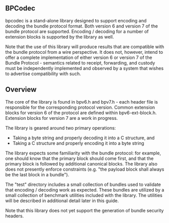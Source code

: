 ## BPCodec ##

bpcodec is a stand-alone library designed to support encoding and decoding the bundle protocol format.  Both version 6 and version 7 of the bundle protocol are supported.  Encoding / decoding for a number of extension blocks is supported by the library as well.

Note that the use of this library will produce results that are compatible with the bundle protocol from a wire perspective.  It does not, however, intend to offer a complete implementation of either version 6 or version 7 of the Bundle Protocol - semantics related to receipt, forwarding, and custody must be independently implemented and observed by a system that wishes to advertise compatibility with such.

## Overview ##

The core of the library is found in bpv6.h and bpv7.h - each header file is responsible for the corresponding protocol version.  Common extension blocks for version 6 of the protocol are defined within bpv6-ext-block.h.  Extension blocks for version 7 are a work in progress.

The library is geared around two primary operations:

* Taking a byte string and properly decoding it into a C structure, and
* Taking a C structure and properly encoding it into a byte string

The library expects some familiarity with the bundle protocol: for example, one should know that the primary block should come first, and that the primary block is followed by additional canonical blocks.  The library also does not presently enforce constraints (e.g. "the payload block shall always be the last block in a bundle").

The "test" directory includes a small collection of bundles used to validate that encoding / decoding work as expected.  These bundles are utilized by a small collection of benchmark utilities included with the library.  The utilities will be described in additional detail later in this guide.

Note that this library does not yet support the generation of bundle security headers.
